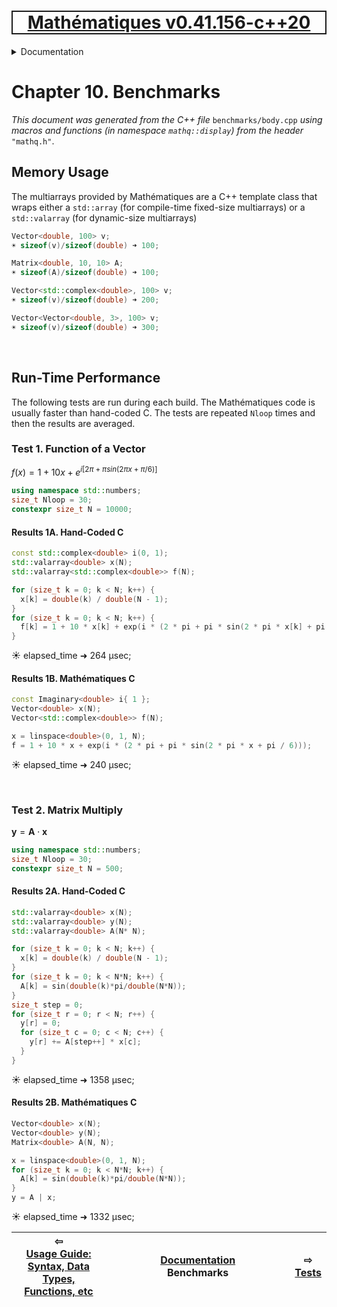 [<h1 style='border: 2px solid; text-align: center'>Mathématiques v0.41.156-c++20</h1>](../../README.md)

<details>

<summary>Documentation</summary>

# [Documentation](../README.md)<br>
Chapter 1. [License](../license/README.md)<br>
Chapter 2. [About](../about/README.md)<br>
Chapter 3. [Objectives](../objectives/README.md)<br>
Chapter 4. [Status & Release Notes](../status-release/README.md)<br>
Chapter 5. [Upcoming Development](../development-schedule/README.md)<br>
Chapter 6. [Introduction with Examples](../intro/README.md)<br>
Chapter 7. [Installation](../installation/README.md)<br>
Chapter 8. [Your First Mathématiques Project](../first-project/README.md)<br>
Chapter 9. [Usage Guide: Syntax, Data Types, Functions, etc](../user-guide/README.md)<br>
Chapter 10. _Benchmarks_ <br>
Chapter 11. [Tests](../test/README.md)<br>
Chapter 12. [Developer Guide: Modifying and Extending Mathématiques](../developer-guide/README.md)<br>


</details>



# Chapter 10. Benchmarks

_This document was generated from the C++ file_ `benchmarks/body.cpp` _using macros and functions (in namespace `mathq::display`) from the header_ `"mathq.h"`. 


## Memory Usage

The multiarrays provided by Mathématiques are a C++ template class that wraps either a `std::array` (for compile-time fixed-size multiarrays) or a `std::valarray` (for dynamic-size multiarrays)
```C++
Vector<double, 100> v;
☀ sizeof(v)/sizeof(double) ➜ 100;
```
```C++
Matrix<double, 10, 10> A;
☀ sizeof(A)/sizeof(double) ➜ 100;
```
```C++
Vector<std::complex<double>, 100> v;
☀ sizeof(v)/sizeof(double) ➜ 200;
```
```C++
Vector<Vector<double, 3>, 100> v;
☀ sizeof(v)/sizeof(double) ➜ 300;
```

<br>

## Run-Time Performance
The following tests are run during each build. The Mathématiques code is usually faster than hand-coded C.  The tests are repeated `Nloop` times and then the results are averaged.
### Test 1. Function of a Vector

$f(x) = 1 + 10 x + e^{i  [   2 \pi   +   \pi sin(  2 \pi x + \pi / 6  )   ] }$

```C++
using namespace std::numbers;
size_t Nloop = 30;
constexpr size_t N = 10000;
```
#### Results 1A. Hand-Coded C
```C++
const std::complex<double> i(0, 1);
std::valarray<double> x(N);
std::valarray<std::complex<double>> f(N);

for (size_t k = 0; k < N; k++) {
  x[k] = double(k) / double(N - 1);
}
for (size_t k = 0; k < N; k++) {
  f[k] = 1 + 10 * x[k] + exp(i * (2 * pi + pi * sin(2 * pi * x[k] + pi / 6)));
}
```
☀ elapsed_time ➜ 264 μsec;


#### Results 1B. Mathématiques C
```C++
const Imaginary<double> i{ 1 };
Vector<double> x(N);
Vector<std::complex<double>> f(N);

x = linspace<double>(0, 1, N);
f = 1 + 10 * x + exp(i * (2 * pi + pi * sin(2 * pi * x + pi / 6)));
```
☀ elapsed_time ➜ 240 μsec;


<br>

### Test 2. Matrix Multiply

$\mathbf{y} = \mathbf{A} \cdot \mathbf{x}$
```C++
using namespace std::numbers;
size_t Nloop = 30;
constexpr size_t N = 500;
```
#### Results 2A. Hand-Coded C
```C++
std::valarray<double> x(N);
std::valarray<double> y(N);
std::valarray<double> A(N* N);

for (size_t k = 0; k < N; k++) {
  x[k] = double(k) / double(N - 1);
}
for (size_t k = 0; k < N*N; k++) {
  A[k] = sin(double(k)*pi/double(N*N));
}
size_t step = 0;
for (size_t r = 0; r < N; r++) {
  y[r] = 0;
  for (size_t c = 0; c < N; c++) {
    y[r] += A[step++] * x[c];
  }
}
```
☀ elapsed_time ➜ 1358 μsec;


#### Results 2B. Mathématiques C
```C++
Vector<double> x(N);
Vector<double> y(N);
Matrix<double> A(N, N);

x = linspace<double>(0, 1, N);
for (size_t k = 0; k < N*N; k++) {
  A[k] = sin(double(k)*pi/double(N*N));
}
y = A | x;
```
☀ elapsed_time ➜ 1332 μsec;




| ⇦ <br />[Usage Guide: Syntax, Data Types, Functions, etc](../user-guide/README.md)  | [Documentation](../README.md)<br />Benchmarks<br /><img width=1000/> | ⇨ <br />[Tests](../test/README.md)   |
| ------------ | :-------------------------------: | ------------ |

